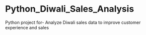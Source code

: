 # Python_Diwali_Sales_Analysis
Python project for- Analyze Diwali sales data to improve customer experience and sales


